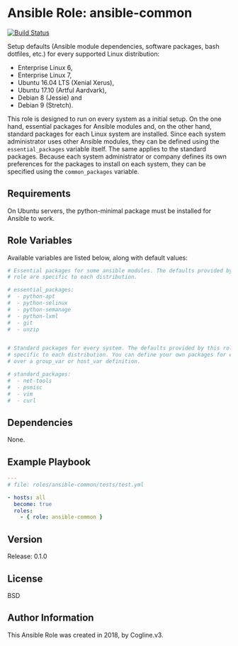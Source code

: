# Ansible Role: ansible-common

[![Build Status](https://travis-ci.org/coglinev3/ansible-common.svg?branch=master)](https://travis-ci.org/coglinev3/ansible-common)

Setup defaults (Ansible module dependencies, software packages, bash dotfiles, etc.) for every supported Linux distribution:
* Enterprise Linux 6, 
* Enterprise Linux 7, 
* Ubuntu 16.04 LTS (Xenial Xerus),
* Ubuntu 17.10 (Artful Aardvark),
* Debian 8 (Jessie) and
* Debian 9 (Stretch).

This role is designed to run on every system as a initial setup. On the one hand, essential packages for Ansible modules and, on the other hand, standard packages for each Linux system are installed. Since each system administrator uses other Ansible modules, they can be defined using the `essential_packages` variable itself. The same applies to the standard packages. Because each system administrator or company defines its own preferences for the packages to install on each system, they can be specified using the `common_packages` variable.

## Requirements

On Ubuntu servers, the python-minimal package must be installed for Ansible to work.

## Role Variables

Available variables are listed below, along with default values:

```yml
# Essential packages for some ansible modules. The defaults provided by this
# role are specific to each distribution.

# essential_packages:
#  - python-apt
#  - python-selinux
#  - python-semanage
#  - python-lxml
#  - git
#  - unzip


# Standard packages for every system. The defaults provided by this role are
# specific to each distribution. You can define your own packages for example
# over a group_var or host_var definition.

# standard_packages:
#  - net-tools
#  - psmisc
#  - vim
#  - curl
```

## Dependencies

None.

## Example Playbook

```yml
---
# file: roles/ansible-common/tests/test.yml

- hosts: all
  become: true
  roles:
    - { role: ansible-common }
```

## Version

Release: 0.1.0

## License

BSD

## Author Information

This Ansible Role was created in 2018, by Cogline.v3.
